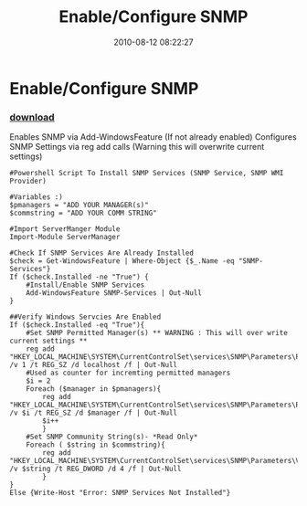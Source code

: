 ﻿---
pid:            2066
poster:         St3v3o
title:          Enable/Configure SNMP
date:           2010-08-12 08:22:27
format:         posh
parent:         0
parent:         0

---

# Enable/Configure SNMP

### [download](2066.ps1)

Enables SNMP via Add-WindowsFeature (If not already enabled)
Configures SNMP Settings via reg add calls (Warning this will overwrite current settings)

```posh
#Powershell Script To Install SNMP Services (SNMP Service, SNMP WMI Provider)

#Variables :)
$pmanagers = "ADD YOUR MANAGER(s)"
$commstring = "ADD YOUR COMM STRING"

#Import ServerManger Module
Import-Module ServerManager

#Check If SNMP Services Are Already Installed
$check = Get-WindowsFeature | Where-Object {$_.Name -eq "SNMP-Services"}
If ($check.Installed -ne "True") {
	#Install/Enable SNMP Services
	Add-WindowsFeature SNMP-Services | Out-Null
}

##Verify Windows Servcies Are Enabled
If ($check.Installed -eq "True"){
	#Set SNMP Permitted Manager(s) ** WARNING : This will over write current settings **
	reg add "HKEY_LOCAL_MACHINE\SYSTEM\CurrentControlSet\services\SNMP\Parameters\PermittedManagers" /v 1 /t REG_SZ /d localhost /f | Out-Null
	#Used as counter for incremting permitted managers
	$i = 2
	Foreach ($manager in $pmanagers){
		reg add "HKEY_LOCAL_MACHINE\SYSTEM\CurrentControlSet\services\SNMP\Parameters\PermittedManagers" /v $i /t REG_SZ /d $manager /f | Out-Null
		$i++
		}
	#Set SNMP Community String(s)- *Read Only*
	Foreach ( $string in $commstring){
		reg add "HKEY_LOCAL_MACHINE\SYSTEM\CurrentControlSet\services\SNMP\Parameters\ValidCommunities" /v $string /t REG_DWORD /d 4 /f | Out-Null
		}
}
Else {Write-Host "Error: SNMP Services Not Installed"}
```
